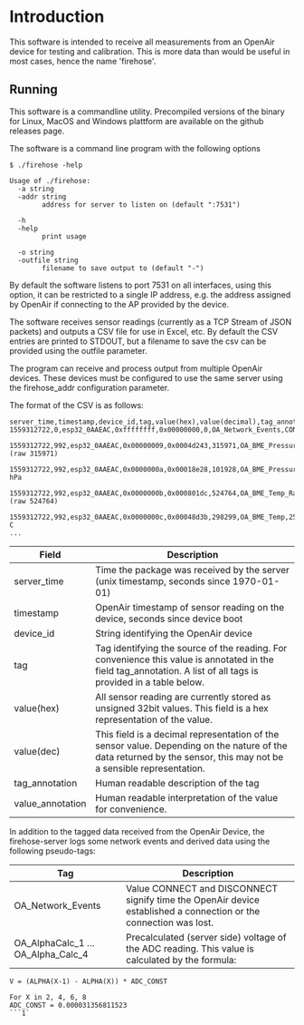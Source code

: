 # Introduction

This software is intended to receive all measurements from an OpenAir
device for testing and calibration. This is more data than would be
useful in most cases, hence the name 'firehose'.


## Running

This software is a commandline utility. Precompiled versions of the
binary for Linux, MacOS and Windows plattform are available on the
github releases page.

The software is a command line program with the following options

````
$ ./firehose -help

Usage of ./firehose:
  -a string
  -addr string
        address for server to listen on (default ":7531")

  -h    
  -help
        print usage

  -o string
  -outfile string
        filename to save output to (default "-")

````

By default the software listens to port 7531 on all interfaces, using
this option, it can be restricted to a single IP address, e.g. the
address assigned by OpenAir if connecting to the AP provided by the
device.

The software receives sensor readings (currently as a TCP Stream of JSON
packets) and outputs a CSV file for use in Excel, etc. By default the
CSV entries are printed to STDOUT, but a filename to save the csv can be
provided using the outfile parameter.

The program can receive and process output from multiple OpenAir
devices. These devices must be configured to use the same server using
the firehose_addr configuration parameter.

The format of the CSV is as follows:

````
server_time,timestamp,device_id,tag,value(hex),value(decimal),tag_annotation,value_annotation
1559312722,0,esp32_0AAEAC,0xffffffff,0x00000000,0,OA_Network_Events,CONNECT                                                                                                                                        
1559312722,992,esp32_0AAEAC,0x00000009,0x0004d243,315971,OA_BME_Pressure_Raw,(raw 315971)                                                                                                                          
1559312722,992,esp32_0AAEAC,0x0000000a,0x00018e28,101928,OA_BME_Pressure,1019.28 hPa                                                                                                                               
1559312722,992,esp32_0AAEAC,0x0000000b,0x000801dc,524764,OA_BME_Temp_Raw,(raw 524764)                                                                                                                              
1559312722,992,esp32_0AAEAC,0x0000000c,0x00048d3b,298299,OA_BME_Temp,25.15 C
...
````


Field | Description
------|------------
server_time | Time the package was received by the server (unix timestamp, seconds since 1970-01-01)
timestamp | OpenAir timestamp of sensor reading on the device, seconds since device boot
device_id | String identifying the OpenAir device
tag | Tag identifying the source of the reading. For convenience this value is annotated in the field tag_annotation. A list of all tags is provided in a table below.
value(hex) | All sensor reading are currently stored as unsigned 32bit values. This field is a hex representation of the value.
value(dec) | This field is a decimal representation of the sensor value. Depending on the nature of the data returned by the sensor, this may not be a sensible representation.
tag_annotation | Human readable description of the tag
value_annotation | Human readable interpretation of the value for convenience.


In addition to the tagged data received from the OpenAir Device, the firehose-server logs some network events and derived data using the following pseudo-tags:

Tag | Description
----|------------
OA_Network_Events | Value CONNECT and DISCONNECT signify time the OpenAir device established a connection or the connection was lost.
OA_AlphaCalc_1 … OA_Alpha_Calc_4 | Precalculated (server side) voltage of the ADC reading. This value is calculated by the formula:

````
V = (ALPHA(X-1) - ALPHA(X)) * ADC_CONST

For X in 2, 4, 6, 8
ADC_CONST = 0.000031356811523
```1`
